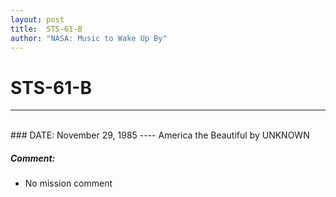 ```yaml
---
layout: post
title:  STS-61-B
author: "NASA: Music to Wake Up By"
---
```


# STS-61-B
----
<br/>
### DATE: November 29, 1985
----
America the Beautiful by UNKNOWN

##### Comment:
* No mission comment
